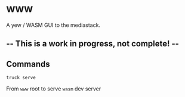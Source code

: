 # www

A yew / WASM GUI to the mediastack.

## -- This is a work in progress, not complete! --

## Commands

`truck serve`

From `www` root to serve `wasm` dev server